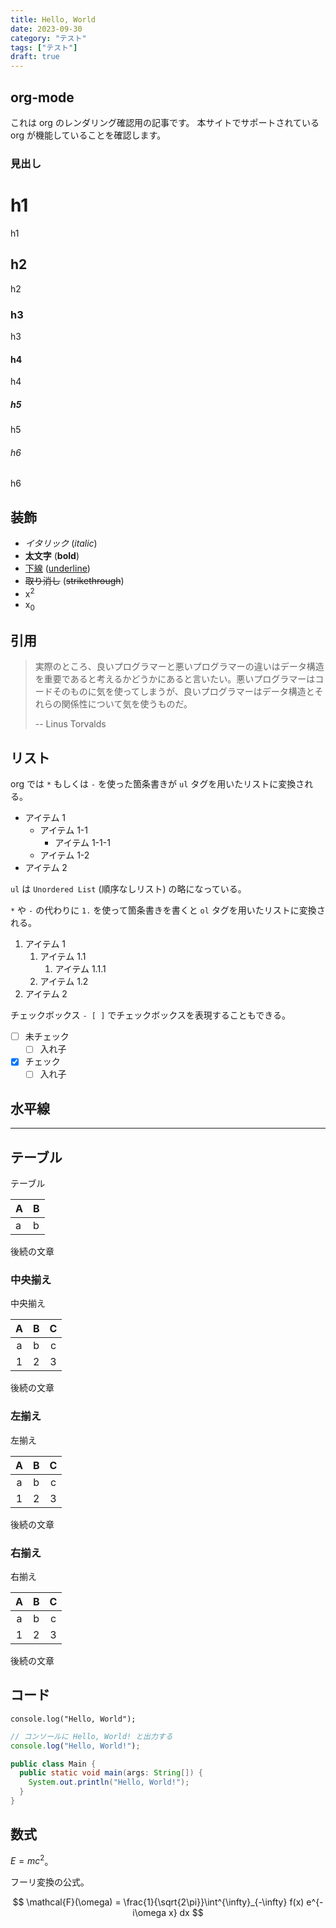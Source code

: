 ```yaml
---
title: Hello, World
date: 2023-09-30
category: "テスト"
tags: ["テスト"]
draft: true
---
```


## org-mode

これは org のレンダリング確認用の記事です。
本サイトでサポートされている org が機能していることを確認します。

### 見出し

# h1

h1

## h2

h2

### h3

h3

#### h4

h4

##### h5

h5

###### h6

h6

## 装飾

- _イタリック_ (_italic_)
- **太文字** (**bold**)
- <u>下線</u> (<u>underline</u>)
- ~~取り消し~~ (~~strikethrough~~)
- x<sup>2</sup>
- x<sub>0</sub>

## 引用

> 実際のところ、良いプログラマーと悪いプログラマーの違いはデータ構造を重要であると考えるかどうかにあると言いたい。悪いプログラマーはコードそのものに気を使ってしまうが、良いプログラマーはデータ構造とそれらの関係性について気を使うものだ。
>
> -- Linus Torvalds

## リスト

org では `*` もしくは `-` を使った箇条書きが `ul` タグを用いたリストに変換される。

- アイテム 1
  - アイテム 1-1
    - アイテム 1-1-1
  - アイテム 1-2
- アイテム 2

`ul` は `Unordered List` (順序なしリスト) の略になっている。

`*` や `-` の代わりに `1.` を使って箇条書きを書くと `ol` タグを用いたリストに変換される。

1. アイテム 1
   1. アイテム 1.1
      1. アイテム 1.1.1
   1. アイテム 1.2
1. アイテム 2

チェックボックス `- [ ]` でチェックボックスを表現することもできる。

- [ ] 未チェック
  - [ ] 入れ子
- [x] チェック
  - [ ] 入れ子

## 水平線

---

## テーブル

テーブル

| A   | B   |
| --- | --- |
| a   | b   |

後続の文章

### 中央揃え

中央揃え

|  A  |  B  |  C  |
| :-: | :-: | :-: |
|  a  |  b  |  c  |
|  1  |  2  |  3  |

後続の文章

### 左揃え

左揃え

|  A  |  B  |  C  |
| :-: | :-: | :-: |
|  a  |  b  |  c  |
|  1  |  2  |  3  |

後続の文章

### 右揃え

右揃え

|  A  |  B  |  C  |
| :-: | :-: | :-: |
|  a  |  b  |  c  |
|  1  |  2  |  3  |

後続の文章

## コード

```
console.log("Hello, World");
```

```js
// コンソールに Hello, World! と出力する
console.log("Hello, World!");
```

```java Main.java
public class Main {
  public static void main(args: String[]) {
    System.out.println("Hello, World!");
  }
}
```

## 数式

$E = mc^2$。

フーリ変換の公式。

$$
\mathcal{F}(\omega) = \frac{1}{\sqrt{2\pi}}\int^{\infty}_{-\infty} f(x) e^{-i\omega x} dx
$$
